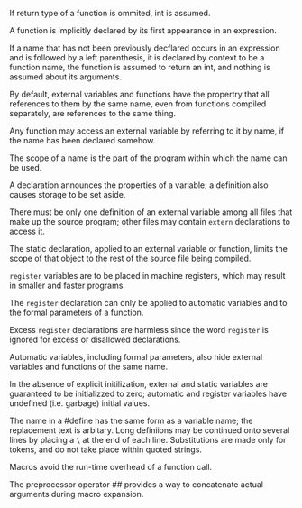 If return type of a function is ommited, int is assumed.

A function is implicitly declared by its first appearance in an expression.

If a name that has not been previously decflared occurs in an expression and is
followed by a left parenthesis, it is declared by context to be a function name,
the function is assumed to return an int, and nothing is assumed about its
arguments.

By default, external variables and functions have the propertry that all
references to them by the same name, even from functions compiled separately,
are references to the same thing.

Any function may access an external variable by referring to it by name, if the
name has been declared somehow.

The scope of a name is the part of the program within which the name can be
used.

A declaration announces the properties of a variable; a definition also causes
storage to be set aside.

There must be only one definition of an external variable among all files that
make up the source program; other files may contain `extern` declarations to
access it.

The static declaration, applied to an external variable or function, limits the
scope of that object to the rest of the source file being compiled.

`register` variables are to be placed in machine registers, which may result in
smaller and faster programs.

The `register` declaration can only be applied to automatic variables and to the
formal parameters of a function.

Excess `register` declarations are harmless since the word `register` is ignored
for excess or disallowed declarations.

Automatic variables, including formal parameters, also hide external variables
and functions of the same name.

In the absence of explicit initilization, external and static variables are
guaranteed to be initializzed to zero; automatic and register variables have
undefined (i.e. garbage) initial values.

The name in a #define has the same form as a variable name; the replacement text
is arbitary. Long definiions may be continued onto several lines by placing a
`\` at the end of each line. Substitutions are made only for tokens, and do not
take place within quoted strings.

Macros avoid the run-time overhead of a function call.

The preprocessor operator ## provides a way to concatenate actual arguments
during macro expansion.
